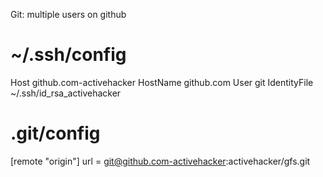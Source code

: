 Git: multiple users on github



# ~/.ssh/config
Host github.com-activehacker
    HostName github.com
    User git
    IdentityFile ~/.ssh/id_rsa_activehacker



# .git/config
[remote "origin"]
        url = git@github.com-activehacker:activehacker/gfs.git

